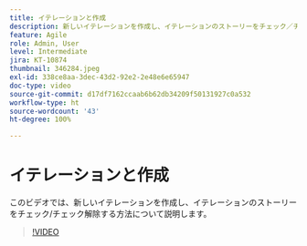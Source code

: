 ```yaml
---
title: イテレーションと作成
description: 新しいイテレーションを作成し、イテレーションのストーリーをチェック／チェック解除する方法について説明します。
feature: Agile
role: Admin, User
level: Intermediate
jira: KT-10874
thumbnail: 346284.jpeg
exl-id: 338ce8aa-3dec-43d2-92e2-2e48e6e65947
doc-type: video
source-git-commit: d17df7162ccaab6b62db34209f50131927c0a532
workflow-type: ht
source-wordcount: '43'
ht-degree: 100%

---
```


# イテレーションと作成

このビデオでは、新しいイテレーションを作成し、イテレーションのストーリーをチェック/チェック解除する方法について説明します。

>[!VIDEO](https://video.tv.adobe.com/v/3412193/?quality=12&learn=on&enablevpops&captions=jpn)
